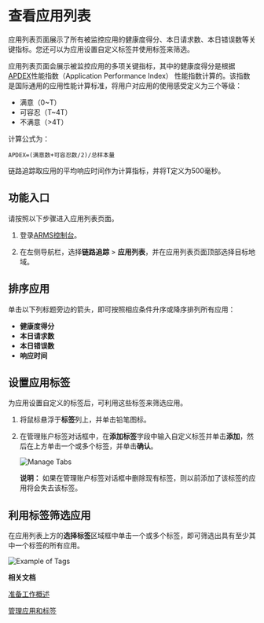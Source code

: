 # 查看应用列表

应用列表页面展示了所有被监控应用的健康度得分、本日请求数、本日错误数等关键指标。您还可以为应用设置自定义标签并使用标签来筛选。

应用列表页面会展示被监控应用的多项关键指标，其中的健康度得分是根据[APDEX](http://www.apdex.org/)性能指数（Application Performance Index） 性能指数计算的。该指数是国际通用的应用性能计算标准，将用户对应用的使用感受定义为三个等级：

-   满意（0~T）
-   可容忍（T~4T）
-   不满意（\>4T）

计算公式为：

```
APDEX=(满意数+可容忍数/2)/总样本量
```

链路追踪取应用的平均响应时间作为计算指标，并将T定义为500毫秒。

## 功能入口

请按照以下步骤进入应用列表页面。

1.  登录[ARMS控制台](https://arms-ap-southeast-1.console.aliyun.com/#/home)。

2.  在左侧导航栏，选择**链路追踪** \> **应用列表**，并在应用列表页面顶部选择目标地域。


## 排序应用

单击以下列标题旁边的箭头，即可按照相应条件升序或降序排列所有应用：

-   **健康度得分**
-   **本日请求数**
-   **本日错误数**
-   **响应时间**

## 设置应用标签

为应用设置自定义的标签后，可利用这些标签来筛选应用。

1.  将鼠标悬浮于**标签**列上，并单击铅笔图标。

2.  在管理账户标签对话框中，在**添加标签**字段中输入自定义标签并单击**添加**，然后在上方单击一个或多个标签，并单击**确认**。

    ![Manage Tabs](https://static-aliyun-doc.oss-accelerate.aliyuncs.com/assets/img/zh-CN/7820498851/p53838.png)

    **说明：** 如果在管理账户标签对话框中删除现有标签，则以前添加了该标签的应用将会失去该标签。


## 利用标签筛选应用

在应用列表上方的**选择标签**区域框中单击一个或多个标签，即可筛选出具有至少其中一个标签的所有应用。

![Example of Tags](https://static-aliyun-doc.oss-accelerate.aliyuncs.com/assets/img/zh-CN/8820498851/p53839.png)

**相关文档**  


[准备工作概述](/intl.zh-CN/准备工作/准备工作概述.md)

[管理应用和标签](/intl.zh-CN/控制台操作/应用管理/管理应用和标签.md)

